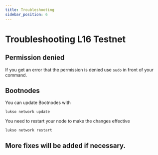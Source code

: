 ```yaml
---
title: Troubleshooting
sidebar_position: 6
---
```


# Troubleshooting L16 Testnet

## Permission denied

If you get an error that the permission is denied use `sudo` in front of your command.

## Bootnodes

You can update Bootnodes with

```
lukso network update
```

You need to restart your node to make the changes effective

```
lukso network restart
```


## More fixes will be added if necessary.